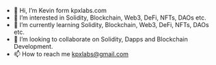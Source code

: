 - 👋 Hi, I’m Kevin form kpxlabs.com
- 👀 I’m interested in Solidity, Blockchain, Web3, DeFi, NFTs, DAOs etc.
- 🌱 I’m currently learning Solidity, Blockchain, Web3, DeFi, NFTs, DAOs etc.
- 💞️ I’m looking to collaborate on Solidity, Dapps and Blockchain Development.
- 📫 How to reach me kpxlabs@gmail.com

<!---
KevinPeregud/KPXLabs is a ✨ special ✨ repository because its `README.md` (this file) appears on your GitHub profile.
You can click the Preview link to take a look at your changes.
--->
